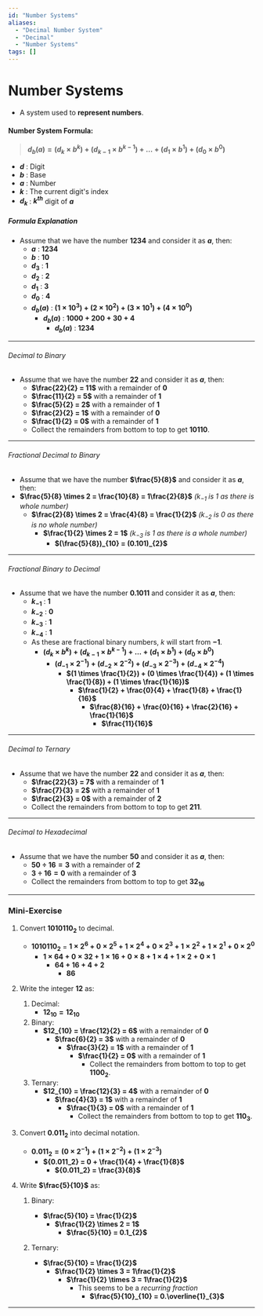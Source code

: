 ```yaml
---
id: "Number Systems"
aliases:
  - "Decimal Number System"
  - "Decimal"
  - "Number Systems"
tags: []
---
```

# Number Systems
+ A system used to **represent numbers**.

#### Number System Formula:
> **$d_b(a) = (d_k\times b^k) + (d_{k-1}\times b^{k-1}) + \dots + (d_1\times b^1) + (d_0\times b^0)$**
+ **$d$** : Digit
+ **$b$** : Base
+ **$a$** : Number
+ **$k$** : The current digit's index
+ **$d_k$** : **$k^{th}$** digit of **$a$**

##### Formula Explanation
+ Assume that we have the number **$1234$** and consider it as **$a$**, then:
    + **$a$** : **$1234$**
    + **$b$** : **$10$**
    + **$d_3$** : **$1$**
    + **$d_2$** : **$2$**
    + **$d_1$** : **$3$**
    + **$d_0$** : **$4$**
    + **$d_b(a)$** : **($1\times 10^3) + (2\times 10^2) + (3\times 10^1) + (4\times 10^0)$**
        + **$d_b(a)$** : **$1000 + 200 + 30 + 4$**
            + **$d_b(a)$** : **$1234$**

---
###### Decimal to Binary
+ Assume that we have the number **$22$** and consider it as **$a$**, then:
    + **$\frac{22}{2} = 11$** with a remainder of **$0$**
    + **$\frac{11}{2} = 5$** with a remainder of **$1$**
    + **$\frac{5}{2} = 2$** with a remainder of **$1$**
    + **$\frac{2}{2} = 1$** with a remainder of **$0$**
    + **$\frac{1}{2} = 0$** with a remainder of **$1$**
    + Collect the remainders from bottom to top to get **$10110$**.

---
###### Fractional Decimal to Binary
+ Assume that we have the number **$\frac{5}{8}$** and consider it as **$a$**, then:
+ **$\frac{5}{8} \times 2 = \frac{10}{8} = 1\frac{2}{8}$** *($k_{-1}$ is $1$ as there is whole number)*
    + **$\frac{2}{8} \times 2 = \frac{4}{8} = \frac{1}{2}$** *($k_{-2}$ is $0$ as there is no whole number)*
        + **$\frac{1}{2} \times 2 = 1$** *($k_{-3}$ is $1$ as there is a whole number)*
            + **$(\frac{5}{8})_{10} = (0.101)_{2}$**

---
###### Fractional Binary to Decimal
+ Assume that we have the number **$0.1011$** and consider it as **$a$**, then:
    + **$k_{-1}$** : **$1$**
    + **$k_{-2}$** : **$0$**
    + **$k_{-3}$** : **$1$**
    + **$k_{-4}$** : **$1$**
    + As these are fractional binary numbers, $k$ will start from **$-1$**.
        + **$(d_k\times b^k) + (d_{k-1}\times b^{k-1}) + \dots + (d_1\times b^1) + (d_0\times b^0)$**
            + **$(d_{-1}\times 2^{-1}) + (d_{-2}\times 2^{-2}) + (d_{-3}\times 2^{-3}) + (d_{-4}\times 2^{-4})$**
                + **$(1 \times \frac{1}{2}) + (0 \times \frac{1}{4}) + (1 \times \frac{1}{8}) + (1 \times \frac{1}{16})$**
                    + **$\frac{1}{2} + \frac{0}{4} + \frac{1}{8} + \frac{1}{16}$**
                        + **$\frac{8}{16} + \frac{0}{16} + \frac{2}{16} + \frac{1}{16}$**
                            + **$\frac{11}{16}$**
---

###### Decimal to Ternary
+ Assume that we have the number **$22$** and consider it as **$a$**, then:
    + **$\frac{22}{3} = 7$** with a remainder of **$1$**
    + **$\frac{7}{3} = 2$** with a remainder of **$1$**
    + **$\frac{2}{3} = 0$** with a remainder of **$2$**
    + Collect the remainders from bottom to top to get **$211$**.
---

###### Decimal to Hexadecimal
+ Assume that we have the number **$50$** and consider it as **$a$**, then:
    + **$50 \div 16 = 3$** with a remainder of **$2$**
    + **$3 \div 16 = 0$** with a remainder of **$3$**
    + Collect the remainders from bottom to top to get **$32_{16}$**
---

### Mini-Exercise
1. Convert **$1010110_2$** to decimal.
    + **$1010110_2$** = **$1 \times 2^6 + 0 \times 2^5 + 1 \times 2^4 + 0 \times 2^3 + 1 \times 2^2 + 1 \times 2^1 + 0 \times 2^0$**
        + **$1 \times 64 + 0 \times 32 + 1 \times 16 + 0 \times 8 + 1 \times 4 + 1 \times 2 + 0 \times 1$**
            + **$64 + 16 + 4 + 2$**
                + **$86$**

2. Write the integer **$12$** as:
    1. Decimal:
        + **$12_{10} = 12_{10}$**
    2. Binary:
        + **$12_{10} = \frac{12}{2} = 6$** with a remainder of **$0$**
            + **$\frac{6}{2} = 3$** with a remainder of **$0$**
                + **$\frac{3}{2} = 1$** with a remainder of **$1$**
                    + **$\frac{1}{2} = 0$** with a remainder of **$1$**
                        + Collect the remainders from bottom to top to get **$1100_{2}$**.
    3. Ternary:
        + **$12_{10} = \frac{12}{3} = 4$** with a remainder of **$0$**
            + **$\frac{4}{3} = 1$** with a remainder of **$1$**
                + **$\frac{1}{3} = 0$** with a remainder of **$1$**
                    + Collect the remainders from bottom to top to get **$110_{3}$**.

3. Convert **${0.011_2}$** into decimal notation.
    + **${0.011_2} = (0 \times 2^{-1}) + (1 \times 2^{-2}) + (1 \times 2^{-3})$**
        + **${0.011_2} = 0 + \frac{1}{4} + \frac{1}{8}$**
            + **${0.011_2} = \frac{3}{8}$**

4. Write **$\frac{5}{10}$** as:
    1. Binary:
        + **$\frac{5}{10} = \frac{1}{2}$**
            + **$\frac{1}{2} \times 2 = 1$**
                + **$\frac{5}{10} = 0.1_{2}$**

    2. Ternary:
        + **$\frac{5}{10} = \frac{1}{2}$**
            + **$\frac{1}{2} \times 3 = 1\frac{1}{2}$**
                + **$\frac{1}{2} \times 3 = 1\frac{1}{2}$**
                    + This seems to be a *recurring fraction*
                        + **$\frac{5}{10}_{10} = 0.\overline{1}_{3}$**
---
